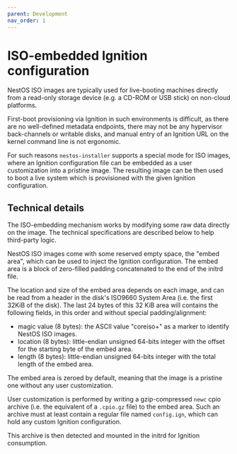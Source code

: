 ```yaml
---
parent: Development
nav_order: 1
---
```


# ISO-embedded Ignition configuration

NestOS ISO images are typically used for live-booting machines directly from a read-only storage device (e.g. a CD-ROM or USB stick) on non-cloud platforms.

First-boot provisioning via Ignition in such environments is difficult, as there are no well-defined metadata endpoints, there may not be any hypervisor back-channels or writable disks, and manual entry of an Ignition URL on the kernel command line is not ergonomic.

For such reasons `nestos-installer` supports a special mode for ISO images, where an Ignition configuration file can be embedded as a user customization into a pristine image.
The resulting image can be then used to boot a live system which is provisioned with the given Ignition configuration.

## Technical details

The ISO-embedding mechanism works by modifying some raw data directly on the image.
The technical specifications are described below to help third-party logic.

NestOS ISO images come with some reserved empty space, the "embed area", which can be used to inject the Ignition configuration.
The embed area is a block of zero-filled padding concatenated to the end of the initrd file.

The location and size of the embed area depends on each image, and can be read from a header in the disk's ISO9660 System Area (i.e. the first 32KiB of the disk).
The last 24 bytes of this 32 KiB area will contains the following fields, in this order and without special padding/alignment:

 * magic value (8 bytes): the ASCII value "coreiso+" as a marker to identify NestOS ISO images.
 * location (8 bytes): little-endian unsigned 64-bits integer with the offset for the starting byte of the embed area.
 * length (8 bytes): little-endian unsigned 64-bits integer with the total length of the embed area.

The embed area is zeroed by default, meaning that the image is a pristine one without any user customization.

User customization is performed by writing a gzip-compressed `newc` cpio archive (i.e. the equivalent of a `.cpio.gz` file) to the embed area.
Such an archive must at least contain a regular file named `config.ign`, which can hold any custom Ignition configuration.

This archive is then detected and mounted in the initrd for Ignition consumption.
